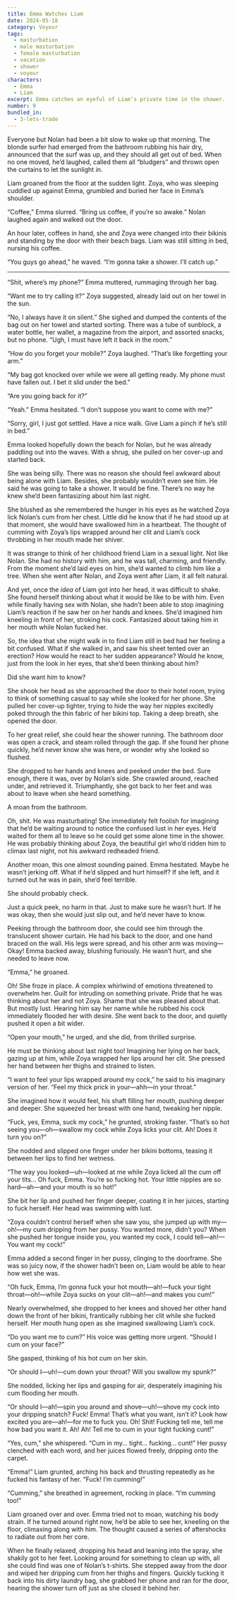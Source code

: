 ```yaml
---
title: Emma Watches Liam
date: 2024-05-18
category: Voyeur
tags:
  - masturbation
  - male masturbation
  - female masturbation
  - vacation
  - shower
  - voyeur
characters:
  - Emma
  - Liam
excerpt: Emma catches an eyeful of Liam’s private time in the shower.
number: 9
bundled_in:
  - 3-lets-trade
---
```


Everyone but Nolan had been a bit slow to wake up that morning. The blonde surfer had emerged from the bathroom rubbing his hair dry, announced that the surf was up, and they should all get out of bed. When no one moved, he’d laughed, called them all “bludgers” and thrown open the curtains to let the sunlight in.

Liam groaned from the floor at the sudden light. Zoya, who was sleeping cuddled up against Emma, grumbled and buried her face in Emma’s shoulder.

“Coffee,” Emma slurred. “Bring us coffee, if you’re so awake.” Nolan laughed again and walked out the door.

An hour later, coffees in hand, she and Zoya were changed into their bikinis and standing by the door with their beach bags. Liam was still sitting in bed, nursing his coffee.

“You guys go ahead,” he waved. “I’m gonna take a shower. I’ll catch up.”

---

“Shit, where’s my phone?” Emma muttered, rummaging through her bag.

“Want me to try calling it?” Zoya suggested, already laid out on her towel in the sun.

“No, I always have it on silent.” She sighed and dumped the contents of the bag out on her towel and started sorting. There was a tube of sunblock, a water bottle, her wallet, a magazine from the airport, and assorted snacks, but no phone. “Ugh, I must have left it back in the room.”

“How do you forget your mobile?” Zoya laughed. “That’s like forgetting your arm.”

“My bag got knocked over while we were all getting ready. My phone must have fallen out. I bet it slid under the bed.”

“Are you going back for it?”

“Yeah.” Emma hesitated. “I don’t suppose you want to come with me?”

“Sorry, girl, I just got settled. Have a nice walk. Give Liam a pinch if he’s still in bed.”

Emma looked hopefully down the beach for Nolan, but he was already paddling out into the waves. With a shrug, she pulled on her cover-up and started back.

She was being silly. There was no reason she should feel awkward about being alone with Liam. Besides, she probably wouldn’t even see him. He said he was going to take a shower. It would be fine. There’s no way he knew she’d been fantasizing about him last night.

She blushed as she remembered the hunger in his eyes as he watched Zoya lick Nolan’s cum from her chest. Little did he know that if he had stood up at that moment, she would have swallowed him in a heartbeat. The thought of cumming with Zoya’s lips wrapped around her clit and Liam’s cock throbbing in her mouth made her shiver.

It was strange to think of her childhood friend Liam in a sexual light. Not like Nolan. She had no history with him, and he was tall, charming, and friendly. From the moment she’d laid eyes on him, she’d wanted to climb him like a tree. When she went after Nolan, and Zoya went after Liam, it all felt natural.

And yet, once the _idea_ of Liam got into her head, it was difficult to shake. She found herself thinking about what it would be like to be with him. Even while finally having sex with Nolan, she hadn’t been able to stop imagining Liam’s reaction if he saw her on her hands and knees. She’d imagined him kneeling in front of her, stroking his cock. Fantasized about taking him in her mouth while Nolan fucked her.

So, the idea that she might walk in to find Liam still in bed had her feeling a bit confused. What if she walked in, and saw his sheet tented over an erection? How would he react to her sudden appearance? Would he know, just from the look in her eyes, that she’d been thinking about him?

Did she want him to know?

She shook her head as she approached the door to their hotel room, trying to think of something casual to say while she looked for her phone. She pulled her cover-up tighter, trying to hide the way her nipples excitedly poked through the thin fabric of her bikini top. Taking a deep breath, she opened the door.

To her great relief, she could hear the shower running. The bathroom door was open a crack, and steam rolled through the gap. If she found her phone quickly, he’d never know she was here, or wonder why she looked so flushed.

She dropped to her hands and knees and peeked under the bed. Sure enough, there it was, over by Nolan’s side. She crawled around, reached under, and retrieved it. Triumphantly, she got back to her feet and was about to leave when she heard something.

A moan from the bathroom.

Oh, shit. He was masturbating! She immediately felt foolish for imagining that he’d be waiting around to notice the confused lust in her eyes. He’d waited for them all to leave so he could get some alone time in the shower. He was probably thinking about Zoya, the beautiful girl who’d ridden him to climax last night, not his awkward redheaded friend.

Another moan, this one almost sounding pained. Emma hesitated. Maybe he wasn’t jerking off. What if he’d slipped and hurt himself? If she left, and it turned out he was in pain, she’d feel terrible.

She should probably check.

Just a quick peek, no harm in that. Just to make sure he wasn’t hurt. If he was okay, then she would just slip out, and he’d never have to know.

Peeking through the bathroom door, she could see him through the translucent shower curtain. He had his back to the door, and one hand braced on the wall. His legs were spread, and his other arm was moving—Okay! Emma backed away, blushing furiously. He wasn’t hurt, and she needed to leave now.

“Emma,” he groaned.

Oh! She froze in place. A complex whirlwind of emotions threatened to overwhelm her. Guilt for intruding on something private. Pride that he was thinking about her and not Zoya. Shame that she was pleased about that. But mostly lust. Hearing him say her name while he rubbed his cock immediately flooded her with desire. She went back to the door, and quietly pushed it open a bit wider.

“Open your mouth,” he urged, and she did, from thrilled surprise.

He must be thinking about last night too! Imagining her lying on her back, gazing up at him, while Zoya wrapped her lips around her clit. She pressed her hand between her thighs and strained to listen.

“I want to feel your lips wrapped around my cock,” he said to his imaginary version of her. “Feel my thick prick in your—ahh—in your throat.”

She imagined how it would feel, his shaft filling her mouth, pushing deeper and deeper. She squeezed her breast with one hand, tweaking her nipple.

“Fuck, yes, Emma, suck my cock,” he grunted, stroking faster. “That’s so hot seeing you—oh—swallow my cock while Zoya licks your clit. Ah! Does it turn you on?”

She nodded and slipped one finger under her bikini bottoms, teasing it between her lips to find her wetness.

“The way you looked—uh—looked at me while Zoya licked all the cum off your tits… Oh fuck, Emma. You’re so fucking hot. Your little nipples are so hard—ah—and your mouth is so hot!”

She bit her lip and pushed her finger deeper, coating it in her juices, starting to fuck herself. Her head was swimming with lust.

“Zoya couldn’t control herself when she saw you, she jumped up with my—oh!—my cum dripping from her pussy. You wanted more, didn’t you? When she pushed her tongue inside you, you wanted my cock, I could tell—ah!—You want my cock!”

Emma added a second finger in her pussy, clinging to the doorframe. She was so juicy now, if the shower hadn’t been on, Liam would be able to hear how wet she was.

“Oh fuck, Emma, I’m gonna fuck your hot mouth—ah!—fuck your tight throat—oh!—while Zoya sucks on your clit—ah!—and makes you cum!”

Nearly overwhelmed, she dropped to her knees and shoved her other hand down the front of her bikini, frantically rubbing her clit while she fucked herself. Her mouth hung open as she imagined swallowing Liam’s cock.

“Do you want me to cum?” His voice was getting more urgent. “Should I cum on your face?”

She gasped, thinking of his hot cum on her skin.

“Or should I—uh!—cum down your throat? Will you swallow my spunk?”

She nodded, licking her lips and gasping for air, desperately imagining his cum flooding her mouth.

“Or should I—ah!—spin you around and shove—uh!—shove my cock into your dripping snatch? Fuck! Emma! That’s what you want, isn’t it? Look how excited you are—ah!—for me to fuck you. Oh! Shit! Fucking tell me, tell me how bad you want it. Ah! Ah! Tell me to cum in your tight fucking cunt!”

“Yes, cum,” she whispered. “Cum in my… tight… fucking… cunt!” Her pussy clenched with each word, and her juices flowed freely, dripping onto the carpet.

“Emma!” Liam grunted, arching his back and thrusting repeatedly as he fucked his fantasy of her. “Fuck! I’m cumming!”

“Cumming,” she breathed in agreement, rocking in place. “I’m cumming too!”

Liam groaned over and over. Emma tried not to moan, watching his body strain. If he turned around right now, he’d be able to see her, kneeling on the floor, climaxing along with him. The thought caused a series of aftershocks to radiate out from her core.

When he finally relaxed, dropping his head and leaning into the spray, she shakily got to her feet. Looking around for something to clean up with, all she could find was one of Nolan’s t-shirts. She stepped away from the door and wiped her dripping cum from her thighs and fingers. Quickly tucking it back into his dirty laundry bag, she grabbed her phone and ran for the door, hearing the shower turn off just as she closed it behind her.
